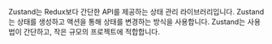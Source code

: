 Zustand는 Redux보다 간단한 API를 제공하는 상태 관리 라이브러리입니다. Zustand는 상태를 생성하고 액션을 통해 상태를 변경하는 방식을 사용합니다. Zustand는 사용법이 간단하고, 작은 규모의 프로젝트에 적합합니다.
